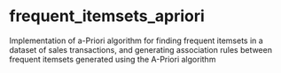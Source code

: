 # frequent_itemsets_apriori
Implementation of a-Priori algorithm for finding frequent itemsets in a dataset of sales transactions, and generating association rules between frequent itemsets generated using the A-Priori algorithm
